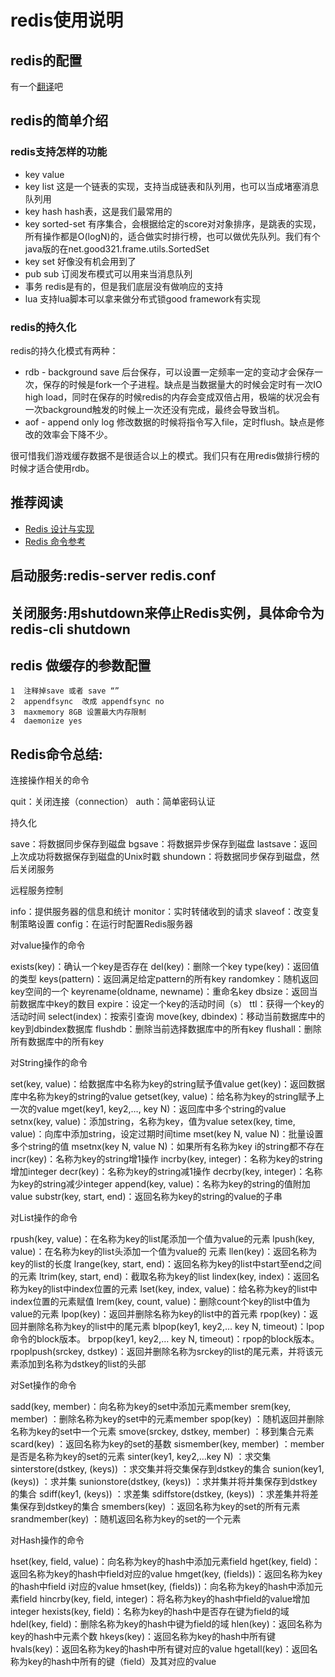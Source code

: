 # redis使用说明

## redis的配置

有一个[翻译](https://github.com/chaopeng/redis-conf)吧

## redis的简单介绍

### redis支持怎样的功能

- key value
- key list
	这是一个链表的实现，支持当成链表和队列用，也可以当成堵塞消息队列用
- key hash
	hash表，这是我们最常用的
- key sorted-set
	有序集合，会根据给定的score对对象排序，是跳表的实现，所有操作都是O(logN)的，适合做实时排行榜，也可以做优先队列。我们有个java版的在net.good321.frame.utils.SortedSet
- key set
	好像没有机会用到了
- pub sub
	订阅发布模式可以用来当消息队列
- 事务
	redis是有的，但是我们底层没有做响应的支持
- lua
	支持lua脚本可以拿来做分布式锁good framework有实现

### redis的持久化

redis的持久化模式有两种：

- rdb - background save
	后台保存，可以设置一定频率一定的变动才会保存一次，保存的时候是fork一个子进程。缺点是当数据量大的时候会定时有一次IO high load，同时在保存的时候redis的内存会变成双倍占用，极端的状况会有一次background触发的时候上一次还没有完成，最终会导致当机。
- aof - append only log
	修改数据的时候将指令写入file，定时flush。缺点是修改的效率会下降不少。

很可惜我们游戏缓存数据不是很适合以上的模式。我们只有在用redis做排行榜的时候才适合使用rdb。

## 推荐阅读

- [Redis 设计与实现](http://www.redisbook.com/en/latest/)
- [Redis 命令参考](http://www.redisdoc.com/en/latest/)

## 启动服务:redis-server redis.conf
## 关闭服务:用shutdown来停止Redis实例，具体命令为redis-cli shutdown

## redis 做缓存的参数配置

	1  注释掉save 或者 save “”
	2  appendfsync  改成 appendfsync no
	3  maxmemory 8GB 设置最大内存限制 
	4  daemonize yes
## Redis命令总结:
连接操作相关的命令

quit：关闭连接（connection）
auth：简单密码认证

持久化

save：将数据同步保存到磁盘
bgsave：将数据异步保存到磁盘
lastsave：返回上次成功将数据保存到磁盘的Unix时戳
shundown：将数据同步保存到磁盘，然后关闭服务

远程服务控制

info：提供服务器的信息和统计
monitor：实时转储收到的请求
slaveof：改变复制策略设置
config：在运行时配置Redis服务器

对value操作的命令

exists(key)：确认一个key是否存在
del(key)：删除一个key
type(key)：返回值的类型
keys(pattern)：返回满足给定pattern的所有key
randomkey：随机返回key空间的一个
keyrename(oldname, newname)：重命名key
dbsize：返回当前数据库中key的数目
expire：设定一个key的活动时间（s）
ttl：获得一个key的活动时间
select(index)：按索引查询
move(key, dbindex)：移动当前数据库中的key到dbindex数据库
flushdb：删除当前选择数据库中的所有key
flushall：删除所有数据库中的所有key

对String操作的命令

set(key, value)：给数据库中名称为key的string赋予值value
get(key)：返回数据库中名称为key的string的value
getset(key, value)：给名称为key的string赋予上一次的value
mget(key1, key2,…, key N)：返回库中多个string的value
setnx(key, value)：添加string，名称为key，值为value
setex(key, time, value)：向库中添加string，设定过期时间time
mset(key N, value N)：批量设置多个string的值
msetnx(key N, value N)：如果所有名称为key i的string都不存在
incr(key)：名称为key的string增1操作
incrby(key, integer)：名称为key的string增加integer
decr(key)：名称为key的string减1操作
decrby(key, integer)：名称为key的string减少integer
append(key, value)：名称为key的string的值附加value
substr(key, start, end)：返回名称为key的string的value的子串

对List操作的命令

rpush(key, value)：在名称为key的list尾添加一个值为value的元素
lpush(key, value)：在名称为key的list头添加一个值为value的 元素
llen(key)：返回名称为key的list的长度
lrange(key, start, end)：返回名称为key的list中start至end之间的元素
ltrim(key, start, end)：截取名称为key的list
lindex(key, index)：返回名称为key的list中index位置的元素
lset(key, index, value)：给名称为key的list中index位置的元素赋值
lrem(key, count, value)：删除count个key的list中值为value的元素
lpop(key)：返回并删除名称为key的list中的首元素
rpop(key)：返回并删除名称为key的list中的尾元素
blpop(key1, key2,… key N, timeout)：lpop命令的block版本。
brpop(key1, key2,… key N, timeout)：rpop的block版本。
rpoplpush(srckey, dstkey)：返回并删除名称为srckey的list的尾元素，并将该元素添加到名称为dstkey的list的头部

对Set操作的命令

sadd(key, member)：向名称为key的set中添加元素member
srem(key, member) ：删除名称为key的set中的元素member
spop(key) ：随机返回并删除名称为key的set中一个元素
smove(srckey, dstkey, member) ：移到集合元素
scard(key) ：返回名称为key的set的基数
sismember(key, member) ：member是否是名称为key的set的元素
sinter(key1, key2,…key N) ：求交集
sinterstore(dstkey, (keys)) ：求交集并将交集保存到dstkey的集合
sunion(key1, (keys)) ：求并集
sunionstore(dstkey, (keys)) ：求并集并将并集保存到dstkey的集合
sdiff(key1, (keys)) ：求差集
sdiffstore(dstkey, (keys)) ：求差集并将差集保存到dstkey的集合
smembers(key) ：返回名称为key的set的所有元素
srandmember(key) ：随机返回名称为key的set的一个元素

对Hash操作的命令

hset(key, field, value)：向名称为key的hash中添加元素field
hget(key, field)：返回名称为key的hash中field对应的value
hmget(key, (fields))：返回名称为key的hash中field i对应的value
hmset(key, (fields))：向名称为key的hash中添加元素field 
hincrby(key, field, integer)：将名称为key的hash中field的value增加integer
hexists(key, field)：名称为key的hash中是否存在键为field的域
hdel(key, field)：删除名称为key的hash中键为field的域
hlen(key)：返回名称为key的hash中元素个数
hkeys(key)：返回名称为key的hash中所有键
hvals(key)：返回名称为key的hash中所有键对应的value
hgetall(key)：返回名称为key的hash中所有的键（field）及其对应的value

